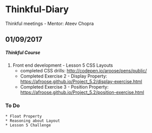 # Thinkful-Diary
Thinkful meetings - Mentor: Ateev Chopra

## 01/09/2017

##### Thinkful Course

1. Front end development - Lesson 5 CSS  Layouts
	* completed CSS drills: http://codepen.io/aroose/pens/public/
	* Completed Exercise 2 - Display Property: https://afroose.github.io/Project_5.2/display-exercise.html
	* Completed Exercise 3 - Position Property: https://afroose.github.io/Project_5.2/position-exercise.html

### To Do

	* Float Property
	* Reasoning about Layout
	* Lesson 5 Challenge

